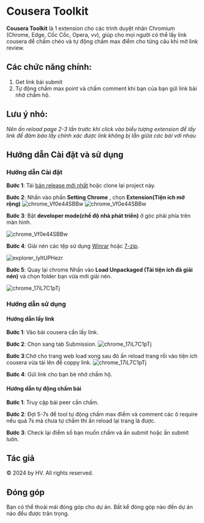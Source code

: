 


# Cousera Toolkit

**Cousera Toolkit** là 1 extension cho các trình duyệt nhân Chromium (Chrome, Edge, Cốc Cốc, Opera, vv), giúp cho mọi người có thể lấy link cousera để chấm chéo và tự động chấm max điểm cho từng câu khi mở link review.


## Các chức năng chính:
1. Get link bài submit
2. Tự động chấm max point và chấm comment khi bạn của bạn gửi link bài nhờ chấm hộ.
   
## Lưu ý nhỏ:
*Nên ấn reload page 2-3 lần trước khi click vào biểu tượng extension để lấy link để đảm bảo lấy chính xác được link không bị lẫn giữa các bài với nhau*
## Hướng dẫn Cài đặt và sử dụng
### Hướng dẫn Cài đặt

**Bước 1**: Tải [bản release mới nhất](https://github.com/vuduchuy1120/cousera-toolkit/releases/tag/v1.0.0) hoặc clone lại project này.

**Bước 2**: Nhấn vào phần **Setting Chrome** , chọn **Extension(Tiện ích mở rộng)** 
![chrome_Vf0e44SBBw](https://github.com/vuduchuy1120/cousera-toolkit/blob/main/asset/setting.png)
![chrome_Vf0e44SBBw](https://github.com/vuduchuy1120/cousera-toolkit/blob/main/asset/extension.png)

**Bước 3**: Bật **developer mode(chế độ nhà phát triển)** ở góc phải phía trên màn hình.

![chrome_Vf0e44SBBw](https://github.com/vuduchuy1120/cousera-toolkit/blob/main/asset/developmode.png)

**Bước 4**: Giải nén các tệp sử dụng [Winrar](https://www.win-rar.com/start.html?&L=0) hoặc [7-zip](https://www.7-zip.org/).

![explorer_lyltUPHezr](https://github.com/vuduchuy1120/cousera-toolkit/blob/main/asset/giainen.png)


**Bước 5**: Quay lại chrome Nhấn vào **Load Unpackaged (Tải tiện ích đã giải nén)** và chọn folder bạn vừa mới giải nén.

![chrome_17iL7C1pTj](https://github.com/vuduchuy1120/cousera-toolkit/blob/main/asset/insert.png)

### Hướng dẫn sử dụng
#### Hướng dẫn lấy link
**Bước 1**:  Vào bài cousera cần lấy link.

**Bước 2**: Chọn sang tab Submission.
![chrome_17iL7C1pTj](https://github.com/vuduchuy1120/cousera-toolkit/blob/main/asset/chonsubmission.png)

**Bước 3**:Chờ cho trang web load xong sau đó ấn reload trang rồi vào tiện ích cousera vừa tải lên để coppy link.
![chrome_17iL7C1pTj](https://github.com/vuduchuy1120/cousera-toolkit/blob/main/asset/antienich.png)

**Bước 4**: Gửi link cho bạn bè nhờ chấm hộ.
#### Hướng dẫn tự động chấm bài

**Bước 1**: Truy cập bài peer cần chấm.

**Bước 2**: Đợi 5-7s để tool tự động chấm max điểm và comment các ô require nếu quá 7s mà chưa tự chấm thì ấn reload lại trang là được. 

**Bước 3**: Check lại điểm số bạn muốn chấm và ấn submit hoặc ấn submit luôn.

## Tác giả
© 2024 by HV. All rights reserved.

## Đóng góp
Bạn có thể thoải mái đóng góp cho dự án. Bất kể đóng góp nào đến dự án nào đều được trân trọng.
